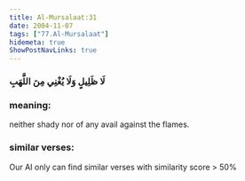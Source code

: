 ```yaml
---
title: Al-Mursalaat:31
date: 2004-11-07
tags: ["77.Al-Mursalaat"]
hidemeta: true 
ShowPostNavLinks: true 
---
```

### لَا ظَلِيلٍ وَلَا يُغْنِي مِنَ اللَّهَبِ
### meaning: 
neither shady nor of any avail against the flames.
### similar verses: 

Our AI only can find similar verses with similarity score > 50% 




